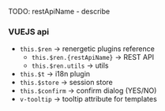 TODO: restApiName - describe
### VUEJS api
* `this.$ren` -> renergetic plugins reference
  * `this.$ren.{restApiName}` -> REST API
  * `this.$ren.utils` -> utils
* `this.$t` -> i18n plugin
* `this.$store` -> session store
* `this.$confirm` -> confirm dialog (YES/NO)
* `v-tooltip`  -> tooltip attribute for templates